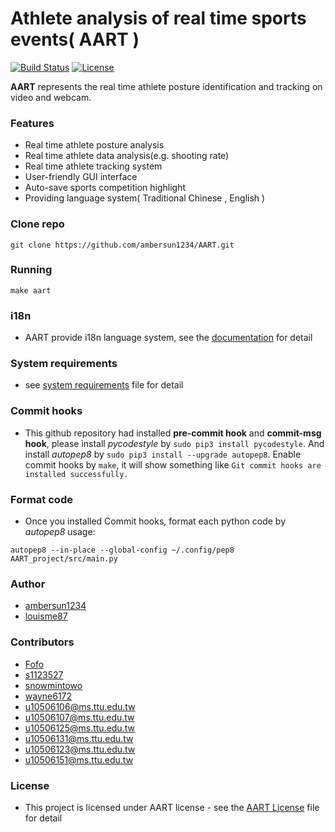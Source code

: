 # Athlete analysis of real time sports events( AART )
[![Build Status](https://travis-ci.com/ambersun1234/AART.svg?token=e57vJgMEsZsXRodR9BkR&branch=master)](https://travis-ci.com/ambersun1234/AART)
[![License](https://img.shields.io/badge/License-aart-lightgray)](./LICENSE)

**AART** represents the real time athlete posture identification and tracking on video and webcam.

### Features
+ Real time athlete posture analysis
+ Real time athlete data analysis(e.g. shooting rate)
+ Real time athlete tracking system
+ User-friendly GUI interface
+ Auto-save sports competition highlight
+ Providing language system( Traditional Chinese , English )

### Clone repo
```=1
git clone https://github.com/ambersun1234/AART.git
```

### Running
```=1
make aart
```

### i18n
+ AART provide i18n language system, see the [documentation](./AART_project/src/gettextDocument.md) for detail

### System requirements
+ see [system requirements](./systemRequiremnts.md) file for detail

### Commit hooks
+ This github repository had installed **pre-commit hook** and **commit-msg hook**, please install *pycodestyle* by `sudo pip3 install pycodestyle`. And install *autopep8* by `sudo pip3 install --upgrade autopep8`. Enable commit hooks by `make`, it will show something like `Git commit hooks are installed successfully.`

### Format code
+ Once you installed Commit hooks, format each python code by *autopep8*
usage:
```=1
autopep8 --in-place --global-config ~/.config/pep8 AART_project/src/main.py
```

### Author
+ [ambersun1234](https://github.com/ambersun1234)
+ [louisme87](https://github.com/louisme87)

### Contributors
+ [Fofo](https://github.com/jr00138017)
+ [s1123527](https://github.com/s1123527)
+ [snowmintowo](https://github.com/snowmint)
+ [wayne6172](https://github.com/wayne6172)
+ u10506106@ms.ttu.edu.tw
+ u10506107@ms.ttu.edu.tw
+ u10506125@ms.ttu.edu.tw
+ u10506131@ms.ttu.edu.tw
+ u10506123@ms.ttu.edu.tw
+ u10506151@ms.ttu.edu.tw

### License
+ This project is licensed under AART license - see the [AART License](./LICENSE) file for detail
